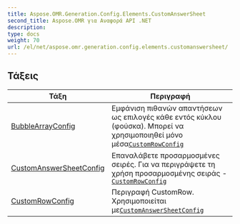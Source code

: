 ```yaml
---
title: Aspose.OMR.Generation.Config.Elements.CustomAnswerSheet
second_title: Aspose.OMR για Αναφορά API .NET
description: 
type: docs
weight: 70
url: /el/net/aspose.omr.generation.config.elements.customanswersheet/
---
```



## Τάξεις

| Τάξη | Περιγραφή |
| --- | --- |
| [BubbleArrayConfig](./bubblearrayconfig/) | Εμφάνιση πιθανών απαντήσεων ως επιλογές κάθε εντός κύκλου (φούσκα). Μπορεί να χρησιμοποιηθεί μόνο μέσα[`CustomRowConfig`](../aspose.omr.generation.config.elements.customanswersheet/customrowconfig/) |
| [CustomAnswerSheetConfig](./customanswersheetconfig/) | Επαναλάβετε προσαρμοσμένες σειρές. Για να περιγράψετε τη χρήση προσαρμοσμένης σειράς -[`CustomRowConfig`](../aspose.omr.generation.config.elements.customanswersheet/customrowconfig/) |
| [CustomRowConfig](./customrowconfig/) | Περιγραφή CustomRow. Χρησιμοποιείται με[`CustomAnswerSheetConfig`](../aspose.omr.generation.config.elements.customanswersheet/customanswersheetconfig/) |


